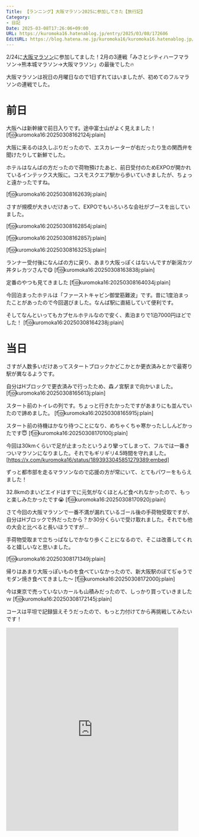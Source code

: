 ```yaml
---
Title: 【ランニング】大阪マラソン2025に参加してきた【旅行記】
Category:
- 日記
Date: 2025-03-08T17:26:06+09:00
URL: https://kuromoka16.hatenablog.jp/entry/2025/03/08/172606
EditURL: https://blog.hatena.ne.jp/kuromoka16/kuromoka16.hatenablog.jp/atom/entry/6802418398334800687
---
```


2/24に[大阪マラソン](https://www.osaka-marathon.com/)に参加してました！2月の3連戦「みさとシティハーフマラソン→熊本城マラソン→大阪マラソン」の最後でした🔥

大阪マラソンは祝日の月曜日なので1日ずれてはいましたが、初めてのフルマラソンの連戦でした。

# 前日
大阪へは新幹線で前日入りです。途中富士山がよく見えました！
[f:id:kuromoka16:20250308162124j:plain]

大阪に来るのは久しぶりだったので、エスカレーターが右だったり生の関西弁を聞けたりして新鮮でした。

ホテルはなんばの方だったので荷物預けたあと、前日受付のためEXPOが開かれているインテックス大阪に。コスモスクエア駅から歩いていきましたが、ちょっと遠かったですね。

[f:id:kuromoka16:20250308162639j:plain]

さすが規模が大きいだけあって、EXPOでもいろいろな会社がブースを出していました。

[f:id:kuromoka16:20250308162854j:plain]

[f:id:kuromoka16:20250308162857j:plain]

[f:id:kuromoka16:20250308163253j:plain]

ランナー受付後になんばの方に戻り、あまり大阪っぽくはないんですが新潟カツ丼タレカツさんで😋
[f:id:kuromoka16:20250308163838j:plain]

定番のやつも見てきました
[f:id:kuromoka16:20250308164034j:plain]

今回泊まったホテルは「ファーストキャビン御堂筋難波」です。昔に1度泊まったことがあったので今回選びました。なんば駅に直結していて便利です。

そしてなんといってもカプセルホテルなので安く、素泊まりで1泊7000円ほどでした！
[f:id:kuromoka16:20250308164238j:plain]

# 当日
さすが人数多いだけあってスタートブロックかどこかとか更衣済みとかで最寄り駅が異なるようです。

自分はHブロックで更衣済みで行ったため、森ノ宮駅まで向かいました。
[f:id:kuromoka16:20250308165613j:plain]

スタート前のトイレの列です。ちょっと行きたかったですがあまりにも並んでいたので諦めました。
[f:id:kuromoka16:20250308165915j:plain]

スタート前の待機はかなり待つことになり、めちゃくちゃ寒かったししんどかったです😇
[f:id:kuromoka16:20250308170100j:plain]

今回は30kmくらいで足が止まったというより攣ってしまって、フルでは一番きついマラソンになりました。それでもギリギリ4.5時間を守れました。
[https://x.com/kuromoka16/status/1893933045851279389:embed]

ずっと都市部を走るマラソンなので応援の方が常にいて、とてもパワーをもらえました！

32.8kmのまいどエイドはすでに元気がなくほとんど食べれなかったので、もっと楽しみたかったです😭
[f:id:kuromoka16:20250308170920j:plain]

さて今回の大阪マラソンで一番不満が漏れているゴール後の手荷物受取ですが、自分はHブロックで外だったから？か30分くらいで受け取れました。それでも他の大会と比べると長いほうですが…

手荷物受取まで立ちっぱなしでかなり歩くことになるので、そこは改善してくれると嬉しいなと思いました。

[f:id:kuromoka16:20250308171349j:plain]

帰りはあまり大阪っぽいものを食べていなかったので、新大阪駅のぼてぢゅうでモダン焼き食べてきました〜
[f:id:kuromoka16:20250308172000j:plain]

今は東京で売っていないカールも山積みだったので、しっかり買っていきましたｗ
[f:id:kuromoka16:20250308172145j:plain]

コースは平坦で記録狙えそうだったので、もっと力付けてから再挑戦してみたいです！

<iframe src='https://connect.garmin.com/modern/activity/embed/18360447824' width='465' height=548 title='アクティビティの埋め込み' frameborder="0"></iframe>
